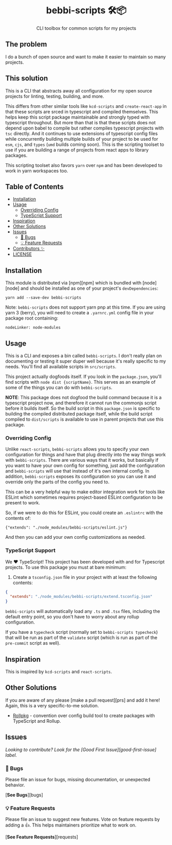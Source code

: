 <div align="center">
<h1>bebbi-scripts 🛠📦</h1>

<p>CLI toolbox for common scripts for my projects</p>
</div>

## The problem

I do a bunch of open source and want to make it easier to maintain so many
projects.

## This solution

This is a CLI that abstracts away all configuration for my open source projects
for linting, testing, building, and more.

This differs from other similar tools like `kcd-scripts` and `create-react-app` in that these scripts are srced in typescript and compiled themselves. This helps keep this script package maintainable and strongly typed with typescript throughout. But more than that is that these scripts does not depend upon babel to compile but rather compiles typescript projects with `tsc` directly. And it continues to use extensions of typescript config files while concurrently building multiple builds of your project to be used for `esm`, `cjs`, and `types` (`umd` builds coming soon). This is the scripting toolset to use if you are building a range of projects from react apps to library packages.

This scripting toolset also favors `yarn` over `npm` and has been developed to work in yarn workspaces too.

## Table of Contents

<!-- START doctoc generated TOC please keep comment here to allow auto update -->
<!-- DON'T EDIT THIS SECTION, INSTEAD RE-RUN doctoc TO UPDATE -->

- [Installation](#installation)
- [Usage](#usage)
  - [Overriding Config](#overriding-config)
  - [TypeScript Support](#typescript-support)
- [Inspiration](#inspiration)
- [Other Solutions](#other-solutions)
- [Issues](#issues)
  - [🐛 Bugs](#-bugs)
  - [💡 Feature Requests](#-feature-requests)
- [Contributors ✨](#contributors-)
- [LICENSE](#license)

<!-- END doctoc generated TOC please keep comment here to allow auto update -->

## Installation

This module is distributed via [npm][npm] which is bundled with [node][node] and
should be installed as one of your project's `devDependencies`:

```
yarn add --save-dev bebbi-scripts
```

Note: `bebbi-scripts` does not support yarn pnp at this time. If you are using
yarn 3 (berry), you will need to create a `.yarnrc.yml` config file in your
package root containing:

```
nodeLinker: node-modules
```

## Usage

This is a CLI and exposes a bin called `bebbi-scripts`. I don't really plan on
documenting or testing it super duper well because it's really specific to my
needs. You'll find all available scripts in `src/scripts`.

This project actually dogfoods itself. If you look in the `package.json`, you'll
find scripts with `node dist {scriptName}`. This serves as an example of some of
the things you can do with `bebbi-scripts`.

**NOTE**: This package does not dogfood the build command because it is a
typescript project now, and therefore it cannot run the commonjs script before
it builds itself. So the build script in this `package.json` is specific to
building the compiled distributed package itself, while the build script
compiled to `dist/scripts` is available to use in parent projects that use this
package.

### Overriding Config

Unlike `react-scripts`, `bebbi-scripts` allows you to specify your own
configuration for things and have that plug directly into the way things work
with `bebbi-scripts`. There are various ways that it works, but basically if you
want to have your own config for something, just add the configuration and
`bebbi-scripts` will use that instead of it's own internal config. In addition,
`bebbi-scripts` exposes its configuration so you can use it and override only
the parts of the config you need to.

This can be a very helpful way to make editor integration work for tools like
ESLint which sometimes requires project-based ESLint configuration to be present
to work.

So, if we were to do this for ESLint, you could create an `.eslintrc` with the
contents of:

```
{"extends": "./node_modules/bebbi-scripts/eslint.js"}
```

And then you can add your own config customizations as needed.

### TypeScript Support

We ❤️ TypeScript! This project has been developed with and for Typescript
projects. To use this package you must at bare minimum:

1. Create a `tsconfig.json` file in your project with at least the following
   contents:

```json
{
  "extends": "./node_modules/bebbi-scripts/extend.tsconfig.json"
}
```

`bebbi-scripts` will automatically load any `.ts` and `.tsx` files, including
the default entry point, so you don't have to worry about any rollup
configuration.

If you have a `typecheck` script (normally set to `bebbi-scripts typecheck`)
that will be run as part of the `validate` script (which is run as part of the
`pre-commit` script as well).

## Inspiration

This is inspired by `kcd-scripts` and `react-scripts`.

## Other Solutions

If you are aware of any please [make a pull request][prs] and add it here!
Again, this is a very specific-to-me solution.

- [Rollpkg](https://github.com/rafgraph/rollpkg) - convention over config build
  tool to create packages with TypeScript and Rollup.

## Issues

_Looking to contribute? Look for the [Good First Issue][good-first-issue]
label._

### 🐛 Bugs

Please file an issue for bugs, missing documentation, or unexpected behavior.

[**See Bugs**][bugs]

### 💡 Feature Requests

Please file an issue to suggest new features. Vote on feature requests by adding
a 👍. This helps maintainers prioritize what to work on.

[**See Feature Requests**][requests]
